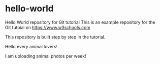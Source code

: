 # hello-world
Hello World repository for Git tutorial
This is an example repository for the Git tutoial on https://www.w3schools.com

This repository is built step by step in the tutorial.

Hello every animal lovers!

I am uploading animal photos per week!
